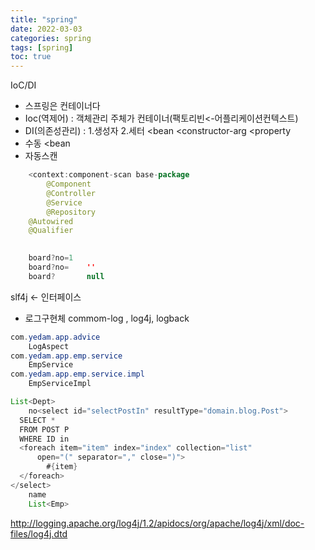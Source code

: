 ```yaml
---
title: "spring"
date: 2022-03-03
categories: spring  
tags: [spring]
toc: true
---
```


IoC/DI
 - 스프링은 컨테이너다
 - Ioc(역제어) : 객체관리 주체가 컨테이너(팩토리빈<-어플리케이션컨텍스트)
 - DI(의존성관리) : 1.생성자                   2.세터
                 <bean 
                   <constructor-arg      <property
  - 수동 <bean
  - 자동스캔 
```java 
	<context:component-scan base-package
		@Component
		@Controller
		@Service
		@Repository
	@Autowired
	@Qualifier
 

	board?no=1
	board?no=    ''
	board?       null
```

slf4j  <- 인터페이스
  - 로그구현체  commom-log  , log4j,  logback

```java
com.yedam.app.advice
	LogAspect
com.yedam.app.emp.service
	EmpService
com.yedam.app.emp.service.impl
	EmpServiceImpl
```

```java
List<Dept>
    no<select id="selectPostIn" resultType="domain.blog.Post">
  SELECT *
  FROM POST P
  WHERE ID in
  <foreach item="item" index="index" collection="list"
      open="(" separator="," close=")">
        #{item}
  </foreach>
</select>
    name
    List<Emp>
```


http://logging.apache.org/log4j/1.2/apidocs/org/apache/log4j/xml/doc-files/log4j.dtd



